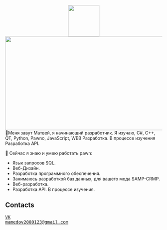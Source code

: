 <div id="header" align="center">
  <img src="https://media.giphy.com/media/M9gbBd9nbDrOTu1Mqx/giphy.gif" width="100"/>
</div>
<img src="https://komarev.com/ghpvc/?username=Matvey-Dev&style=flat-square&color=blue" alt=""/>
<div align="center">
  <img src="https://media.giphy.com/media/dWesBcTLavkZuG35MI/giphy.gif" width="600" height="300"/>
</div>
👋Меня завут Матвей, я начинающий разработчик. Я изучаю, C#, C++, QT, Python, Pawno, JavaScript, WEB Разработка. В процессе изучения Разработка API.

📘 Сейчас я знаю и умею работать pawn: 
- Язык запросов SQL.
- Веб-Дизайн.
- Разработка программного обеспечения.
- Занимаюсь разработкой баз данных, для вашего мода SAMP-CRMP.
- Веб-разработка.
- Разработка API.
В процессе изучения.

## Contacts

<kbd>[VK](https://vk.com/m1028882)</kbd>  
<kbd>mamedov2000123@gmail.com</kbd>
